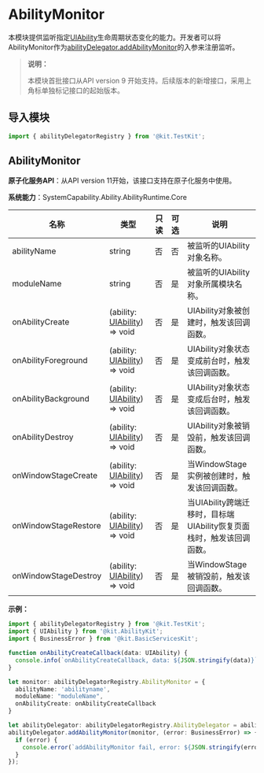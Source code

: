 # AbilityMonitor

<!--Kit: Ability Kit-->
<!--Subsystem: Ability-->
<!--Owner: @zexin_c-->
<!--Designer: @li-weifeng2-->
<!--Tester: @lixueqing513-->
<!--Adviser: @huipeizi-->

本模块提供监听指定[UIAbility](js-apis-app-ability-uiAbility.md)生命周期状态变化的能力。开发者可以将AbilityMonitor作为[abilityDelegator.addAbilityMonitor](../apis-test-kit/js-apis-inner-application-abilityDelegator.md#addabilitymonitor9)的入参来注册监听。

> **说明：**
> 
> 本模块首批接口从API version 9 开始支持。后续版本的新增接口，采用上角标单独标记接口的起始版本。  

## 导入模块

```ts
import { abilityDelegatorRegistry } from '@kit.TestKit';
```

## AbilityMonitor

**原子化服务API**：从API version 11开始，该接口支持在原子化服务中使用。

**系统能力**：SystemCapability.Ability.AbilityRuntime.Core

| 名称                                                         | 类型     | 只读 | 可选 | 说明                                                         |
| ------------------------------------------------------------ | -------- | ---- | ---- | ------------------------------------------------------------ |
| abilityName                                                  | string   | 否   | 否   |  被监听的UIAbility对象名称。 |
| moduleName                                                  | string   | 否   | 是   | 被监听的UIAbility对象所属模块名称。 |
| onAbilityCreate | (ability: [UIAbility](js-apis-app-ability-uiAbility.md)) => void | 否   | 是   | UIAbility对象被创建时，触发该回调函数。 |
| onAbilityForeground | (ability: [UIAbility](js-apis-app-ability-uiAbility.md)) => void | 否   | 是   | UIAbility对象状态变成前台时，触发该回调函数。 |
| onAbilityBackground | (ability: [UIAbility](js-apis-app-ability-uiAbility.md)) => void | 否   | 是   | UIAbility对象状态变成后台时，触发该回调函数。 |
| onAbilityDestroy | (ability: [UIAbility](js-apis-app-ability-uiAbility.md)) => void | 否   | 是   | UIAbility对象被销毁前，触发该回调函数。 |
| onWindowStageCreate | (ability: [UIAbility](js-apis-app-ability-uiAbility.md)) => void | 否   | 是   | 当WindowStage实例被创建时，触发该回调函数。 |
| onWindowStageRestore | (ability: [UIAbility](js-apis-app-ability-uiAbility.md)) => void | 否   | 是   | 当UIAbility跨端迁移时，目标端UIAbility恢复页面栈时，触发该回调函数。 |
| onWindowStageDestroy | (ability: [UIAbility](js-apis-app-ability-uiAbility.md)) => void | 否   | 是   | 当WindowStage被销毁前，触发该回调函数。 |

**示例：**

```ts
import { abilityDelegatorRegistry } from '@kit.TestKit';
import { UIAbility } from '@kit.AbilityKit';
import { BusinessError } from '@kit.BasicServicesKit';

function onAbilityCreateCallback(data: UIAbility) {
  console.info(`onAbilityCreateCallback, data: ${JSON.stringify(data)}`);
}

let monitor: abilityDelegatorRegistry.AbilityMonitor = {
  abilityName: 'abilityname',
  moduleName: "moduleName",
  onAbilityCreate: onAbilityCreateCallback
}

let abilityDelegator: abilityDelegatorRegistry.AbilityDelegator = abilityDelegatorRegistry.getAbilityDelegator();
abilityDelegator.addAbilityMonitor(monitor, (error: BusinessError) => {
  if (error) {
    console.error(`addAbilityMonitor fail, error: ${JSON.stringify(error)}`);
  }
});
```
